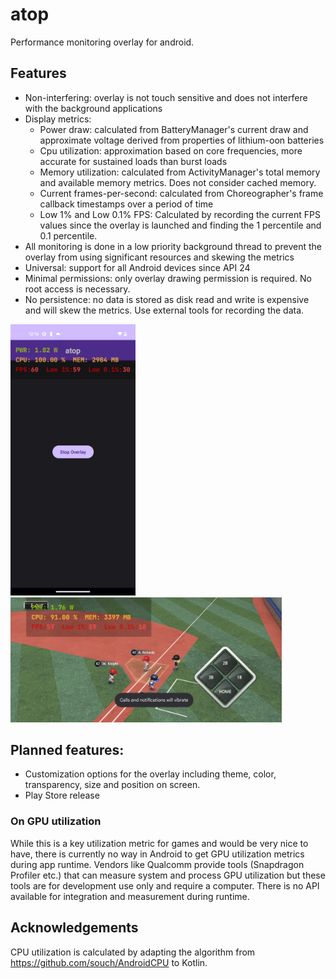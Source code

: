 # atop

Performance monitoring overlay for android. 

## Features

* Non-interfering: overlay is not touch sensitive and does not interfere with the background applications
* Display metrics: 
  * Power draw: calculated from BatteryManager's current draw and approximate voltage derived from properties of lithium-oon batteries
  * Cpu utilization: approximation based on core frequencies, more accurate for sustained loads than burst loads
  * Memory utilization: calculated from ActivityManager's total memory and available memory metrics. Does not consider cached memory.
  * Current frames-per-second: calculated from Choreographer's frame callback timestamps over a period of time
  * Low 1% and Low 0.1% FPS: Calculated by recording the current FPS values since the overlay is launched and finding the 1 percentile and 0.1 percentile. 
* All monitoring is done in a low priority background thread to prevent the overlay from using significant resources and skewing the metrics
* Universal: support for all Android devices since API 24
* Minimal permissions: only overlay drawing permission is required. No root access is necessary.
* No persistence: no data is stored as disk read and write is expensive and will skew the metrics. Use external tools for recording the data. 

<img src = "portrait.png" alt = "por" width = "200">
<img src = "landscape.png" alt = "lan" height = "200">

## Planned features:

* Customization options for the overlay including theme, color, transparency, size and position on screen.
* Play Store release

### On GPU utilization

While this is a key utilization metric for games and would be very nice to have, there is currently no way in Android to get GPU utilization metrics during app runtime. Vendors like Qualcomm provide tools (Snapdragon Profiler etc.) that can measure system and process GPU utilization but these tools are for development use only and require a computer. There is no API available for integration and measurement during runtime. 


## Acknowledgements
CPU utilization is calculated by adapting the algorithm from https://github.com/souch/AndroidCPU to Kotlin. 

